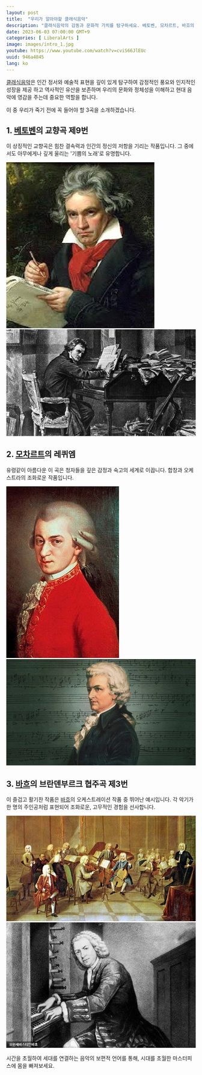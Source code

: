 ```yaml
---
layout: post
title:  "우리가 알아야할 클래식음악"
description: "클래식음악의 감동과 문화적 가치를 탐구하세요. 베토벤, 모차르트, 바흐의 마스터피스를 통해 음악 여행을 떠나보세요. #클래식음악 #음악감상 #마스터피스 #음악여행 #문화적가치"
date: 2023-06-03 07:00:00 GMT+9
categories: [ LiberalArts ]
image: images/intro_1.jpg
youtube: https://www.youtube.com/watch?v=cviS66JlEUc
uuid: 946a4845
lang: ko
---
```


[클래식음악][topic]은 인간 정서와 예술적 표현을 깊이 있게 탐구하여 감정적인 풍요와 인지적인 성장을 제공 하고 역사적인 유산을 보존하며 우리의 문화와 정체성을 이해하고 현대 음악에 영감을 주는데 중요한 역할을 합니다.

이 중 우리가 죽기 전에 꼭 들어야 할 3곡을 소개하겠습니다.

## 1. [베토벤][main1]의 교향곡 제9번

이 상징적인 교향곡은 힘찬 결속력과 인간의 정신의 저항을 기리는 작품입니다. 그 중에서도 아무에게나 깊게 울리는 '기쁨의 노래'로 유명합니다.

![1_1.jpg](images/1_1.jpg)
![1_2.jpg](images/1_2.jpg)

## 2. [모차르트][main2]의 레퀴엠

유령같이 아름다운 이 곡은 청자들을 깊은 감정과 숙고의 세계로 이끕니다. 합창과 오케스트라의 조화로운 작품입니다.

![2_1.jpg](images/2_1.jpg)
![2_2.jpg](images/2_2.webp)

## 3. [바흐][main3]의 브란덴부르크 협주곡 제3번

이 즐겁고 활기찬 작품은 [바흐][main3]의 오케스트레이션 작품 중 뛰어난 예시입니다. 각 악기가 한 명의 주인공처럼 표현되어 조화로운, 고무적인 경험을 선사합니다.

![3_1.jpg](images/3_1.jpg)
![3_2.jpg](images/3_2.jpg)

시간을 초월하여 세대를 연결하는 음악의 보편적 언어를 통해, 시대를 초월한 마스터피스에 몸을 빠져보세요.

[topic]: https://www.google.com/search?q=클래식음악
[main1]: https://www.google.com/search?q=모차르트
[main2]: https://www.google.com/search?q=바흐
[main3]: https://www.google.com/search?q=베토벤
